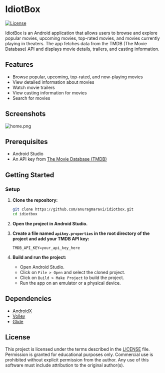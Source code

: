 # IdiotBox

[![License](https://img.shields.io/badge/license-Custom-blue.svg)](LICENSE)

IdiotBox is an Android application that allows users to browse and explore popular movies, upcoming movies, top-rated movies, and movies currently playing in theaters. The app fetches data from the TMDB (The Movie Database) API and displays movie details, trailers, and casting information.

## Features

- Browse popular, upcoming, top-rated, and now-playing movies
- View detailed information about movies
- Watch movie trailers
- View casting information for movies
- Search for movies

## Screenshots

![home.png](screenshots/home.png)

## Prerequisites

- Android Studio
- An API key from [The Movie Database (TMDB)](https://www.themoviedb.org/)

## Getting Started

### Setup

1. **Clone the repository:**
   ```bash
   git clone https://github.com/anuragmaravi/idiotbox.git
   cd idiotbox
   ```
2. **Open the project in Android Studio.**

3. **Create a file named `apikey.properties` in the root directory of the project and add your TMDB API key:**

   ```plaintext
   TMDB_API_KEY=your_api_key_here
   ```
4. **Build and run the project:**
    - Open Android Studio.
    - Click on `File > Open` and select the cloned project.
    - Click on `Build > Make Project` to build the project.
    - Run the app on an emulator or a physical device.

## Dependencies

- [AndroidX](https://developer.android.com/jetpack/androidx)
- [Volley](https://github.com/google/volley)
- [Glide](https://github.com/bumptech/glide)

## License

This project is licensed under the terms described in the [LICENSE](LICENSE) file. Permission is granted for educational purposes only. Commercial use is prohibited without explicit permission from the author. Any use of this software must include attribution to the original author(s).
